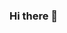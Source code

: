 ### Hi there 👋

<!--
**vivek84527/vivek84527** is a ✨ _special_ ✨ repository because its `README.md` (this file) appears on your GitHub profile.
Hi there, I'm Vivek Kumar Singh
I’m currently working on Machine Learning Application and Web Development
Here are some ideas to get you started:

-
- 🌱 I’m currently learning ...
- 👯 I’m looking to collaborate on ...
- 🤔 I’m looking for help with ...
- 💬 Ask me about ...
- 📫 How to reach me: ...
- 😄 Pronouns: ...
- ⚡ Fun fact: ...
-->
